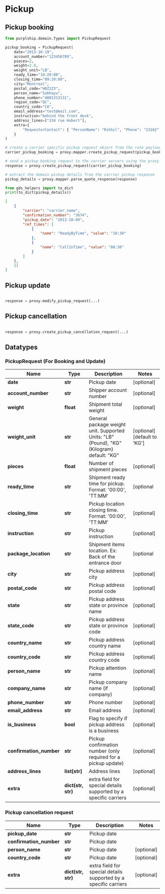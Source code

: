# Pickup

## Pickup booking

```python
from purplship.domain.Types import PickupRequest

pickup_booking = PickupRequest(
    date="2013-10-19",
    account_number="123456789",
    pieces=2,
    weight=2.0,
    weight_unit="LB",
    ready_time="10:20:00",
    closing_time="09:20:00",
    city="Montreal",
    postal_code="H8Z2Z3",
    person_name="Subhayu",
    phone_number="4801313131",
    region_code="QC",
    country_code="CA",
    email_address="test@mail.com",
    instruction="behind the front desk",
    address_lines=["234 rue Hubert"],
    extra={
        "RequestorContact": { "PersonName": "Rikhil", "Phone": "23162" }
    }
)

# create a carrier specific pickup request object from the rate payload
carrier_pickup_booking = proxy.mapper.create_pickup_request(pickup_booking)

# send a pickup booking request to the carrier servers using the proxy
response = proxy.create_pickup_request(carrier_pickup_booking)

# extract the domain pickup details from the carrier pickup response
pickup_details = proxy.mapper.parse_quote_response(response)

from gds_helpers import to_dict
print(to_dict(pickup_details))
```

```json
[
    {
        "carrier": "carrier_name",
        "confirmation_number": "3674",
        "pickup_date": "2013-10-09",
        "ref_times": [
            {
                "name": "ReadyByTime", "value": "10:30"
            },
            {
                "name": "CallInTime", "value": "08:30"
            }
        ]
    },
    []
]
```

## Pickup update

```python

response = proxy.modify_pickup_request(...)
```

## Pickup cancellation

```python

response = proxy.create_pickup_cancellation_request(...)
```

## Datatypes

### PickupRequest (For Booking and Update)

Name | Type | Description | Notes
------------ | ------------- | ------------- | -------------
**date** | **str** | Pickup date | [optional]
**account_number** | **str** | Shipper account number | [optional]
**weight** | **float** | Shipment total weight | [optional]
**weight_unit** | **str** |          General package weight unit.         Supported Units: "LB" (Pound), "KG" (Kilogram)  default: "KG"  | [optional] [default to 'KG']
**pieces** | **float** | Number of shipment pieces | [optional]
**ready_time** | **str** |      Shipment ready time for pickup.     Format: '00:00', 'TT:MM'      | [optional
**closing_time** | **str** |      Pickup location closing time.     Format: '00:00', 'TT:MM'      | [optional]
**instruction** | **str** | Pickup instruction | [optional]
**package_location** | **str** |      Shipment items location.     Ex: Back of the entrance door      | [optional
**city** | **str** | Pickup address city | [optional]
**postal_code** | **str** | Pickup address postal code | [optional]
**state** | **str** | Pickup address state or province name | [optional]
**state_code** | **str** | Pickup address state or province code | [optional]
**country_name** | **str** | Pickup address country name | [optional]
**country_code** | **str** | Pickup address country code | [optional]
**person_name** | **str** | Pickup attention name | [optional]
**company_name** | **str** | Pickup company name (if company) | [optional]
**phone_number** | **str** | Phone number | [optional]
**email_address** | **str** | Email address | [optional]
**is_business** | **bool** | Flag to specify if pickup address is a business | [optional]
**confirmation_number** | **str** | Pickup confirmation number (only required for a pickup update) | [optional]
**address_lines** | **list[str]** | Address lines | [optional]
**extra** | **dict(str, str)** | extra field for special details supported by a specific carriers | [optional]

### Pickup cancellation request

Name | Type | Description | Notes
------------ | ------------- | ------------- | -------------
**pickup_date** | **str** | Pickup date |
**confirmation_number** | **str** | Pickup date |
**person_name** | **str** | Pickup date | [optional]
**country_code** | **str** | Pickup date | [optional]
**extra** | **dict(str, str)** | extra field for special details supported by a specific carriers | [optional]
